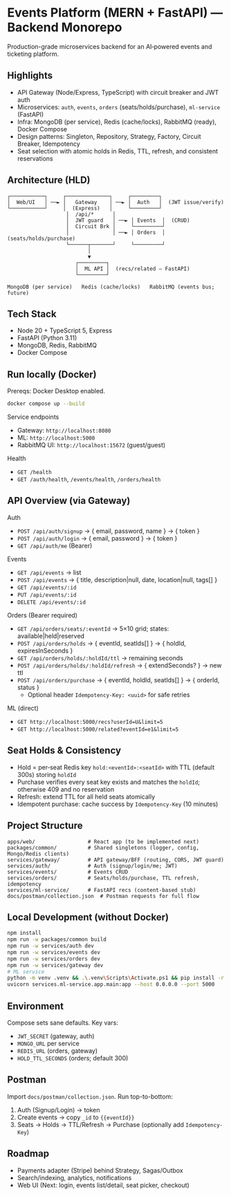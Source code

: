 # Events Platform (MERN + FastAPI) — Backend Monorepo

Production-grade microservices backend for an AI‑powered events and ticketing platform.

## Highlights
- API Gateway (Node/Express, TypeScript) with circuit breaker and JWT auth
- Microservices: `auth`, `events`, `orders` (seats/holds/purchase), `ml-service` (FastAPI)
- Infra: MongoDB (per service), Redis (cache/locks), RabbitMQ (ready), Docker Compose
- Design patterns: Singleton, Repository, Strategy, Factory, Circuit Breaker, Idempotency
- Seat selection with atomic holds in Redis, TTL, refresh, and consistent reservations

## Architecture (HLD)
```
┌───────────┐     ┌──────────────┐     ┌─────────┐
│  Web/UI   │ ──► │   Gateway    │ ──► │  Auth   │  (JWT issue/verify)
└───────────┘     │  (Express)   │     └─────────┘
                   │  /api/*      │
                   │  JWT guard   │ ──► │ Events  │  (CRUD)
                   │  Circuit Brk │     └─────────┘
                   │              │ ──► │ Orders  │  (seats/holds/purchase)
                   └──────┬───────┘     └─────────┘
                          │
                          ▼
                      ┌─────────┐
                      │  ML API │  (recs/related — FastAPI)
                      └─────────┘

MongoDB (per service)   Redis (cache/locks)   RabbitMQ (events bus; future)
```

## Tech Stack
- Node 20 + TypeScript 5, Express
- FastAPI (Python 3.11)
- MongoDB, Redis, RabbitMQ
- Docker Compose

## Run locally (Docker)
Prereqs: Docker Desktop enabled.

```bash
docker compose up --build
```

Service endpoints
- Gateway: `http://localhost:8080`
- ML: `http://localhost:5000`
- RabbitMQ UI: `http://localhost:15672` (guest/guest)

Health
- `GET /health`
- `GET /auth/health`, `/events/health`, `/orders/health`

## API Overview (via Gateway)

Auth
- `POST /api/auth/signup` → { email, password, name } → { token }
- `POST /api/auth/login` → { email, password } → { token }
- `GET /api/auth/me` (Bearer)

Events
- `GET /api/events` → list
- `POST /api/events` → { title, description|null, date, location|null, tags[] }
- `GET /api/events/:id`
- `PUT /api/events/:id`
- `DELETE /api/events/:id`

Orders (Bearer required)
- `GET /api/orders/seats/:eventId` → 5×10 grid; states: available|held|reserved
- `POST /api/orders/holds` → { eventId, seatIds[] } → { holdId, expiresInSeconds }
- `GET /api/orders/holds/:holdId/ttl` → remaining seconds
- `POST /api/orders/holds/:holdId/refresh` → { extendSeconds? } → new ttl
- `POST /api/orders/purchase` → { eventId, holdId, seatIds[] } → { orderId, status }
  - Optional header `Idempotency-Key: <uuid>` for safe retries

ML (direct)
- `GET http://localhost:5000/recs?userId=U&limit=5`
- `GET http://localhost:5000/related?eventId=e1&limit=5`

## Seat Holds & Consistency
- Hold = per‑seat Redis key `hold:<eventId>:<seatId>` with TTL (default 300s) storing `holdId`
- Purchase verifies every seat key exists and matches the `holdId`; otherwise 409 and no reservation
- Refresh: extend TTL for all held seats atomically
- Idempotent purchase: cache success by `Idempotency-Key` (10 minutes)

## Project Structure
```
apps/web/                 # React app (to be implemented next)
packages/common/          # Shared singletons (logger, config, Mongo/Redis clients)
services/gateway/         # API gateway/BFF (routing, CORS, JWT guard)
services/auth/            # Auth (signup/login/me; JWT)
services/events/          # Events CRUD
services/orders/          # Seats/holds/purchase, TTL refresh, idempotency
services/ml-service/      # FastAPI recs (content-based stub)
docs/postman/collection.json  # Postman requests for full flow
```

## Local Development (without Docker)
```bash
npm install
npm run -w packages/common build
npm run -w services/auth dev
npm run -w services/events dev
npm run -w services/orders dev
npm run -w services/gateway dev
# ML service
python -m venv .venv && .\.venv\Scripts\Activate.ps1 && pip install -r services\ml-service\requirements.txt
uvicorn services.ml-service.app.main:app --host 0.0.0.0 --port 5000
```

## Environment
Compose sets sane defaults. Key vars:
- `JWT_SECRET` (gateway, auth)
- `MONGO_URL` per service
- `REDIS_URL` (orders, gateway)
- `HOLD_TTL_SECONDS` (orders; default 300)

## Postman
Import `docs/postman/collection.json`. Run top-to-bottom:
1) Auth (Signup/Login) → token
2) Create events → copy `_id` to `{{eventId}}`
3) Seats → Holds → TTL/Refresh → Purchase (optionally add `Idempotency-Key`)

## Roadmap
- Payments adapter (Stripe) behind Strategy, Sagas/Outbox
- Search/indexing, analytics, notifications
- Web UI (Next: login, events list/detail, seat picker, checkout)



